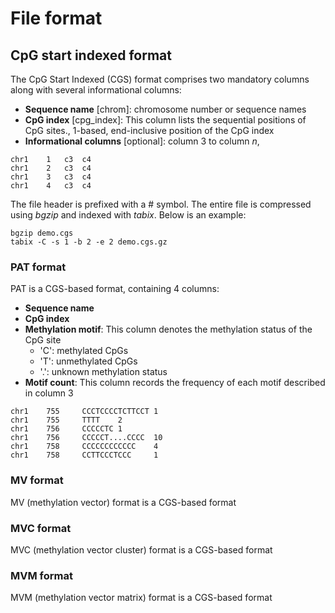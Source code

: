 # File format

## CpG start indexed format

The CpG Start Indexed (CGS) format comprises two mandatory columns along with several informational columns:

- __Sequence name__ [chrom]: chromosome number or sequence names
- __CpG index__ [cpg_index]: This column lists the sequential positions of CpG sites., 1-based, end-inclusive
  position of the CpG index
- __Informational columns__ [optional]: column 3 to column *n*,

```
chr1	1	c3	c4
chr1	2	c3	c4
chr1	3	c3	c4
chr1	4	c3	c4
```

The file header is prefixed with a # symbol. The entire file is compressed using *bgzip* and indexed with
*tabix*. Below is an example:

```
bgzip demo.cgs
tabix -C -s 1 -b 2 -e 2 demo.cgs.gz
```

### PAT format

PAT is a CGS-based format, containing 4 columns:

- __Sequence name__
- __CpG index__
- __Methylation motif__: This column denotes the methylation status of the CpG site
    - 'C': methylated CpGs
    - 'T': unmethylated CpGs
    - '.': unknown methylation status
- __Motif count__: This column records the frequency of each motif described in column 3

```
chr1    755     CCCTCCCCTCTTCCT 1
chr1    755     TTTT    2
chr1    756     CCCCCTC 1
chr1    756     CCCCCT....CCCC  10
chr1    758     CCCCCCCCCCCC    4
chr1    758     CCTTCCCTCCC     1
```

### MV format

MV (methylation vector) format is a CGS-based format

### MVC format

MVC (methylation vector cluster) format is a CGS-based format

### MVM format

MVM (methylation vector matrix) format is a CGS-based format
